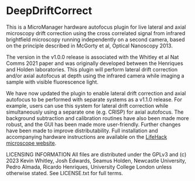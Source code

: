 # DeepDriftCorrect

This is a MicroManager hardware autofocus plugin for live lateral and axial microscopy drift correction using the cross correlated signal from infrared brightfield microscopy running independently on a second camera, based on the principle described in McGorty et al, Optical Nanoscopy 2013. 

The version in the v1.0.0 release is associated with the Whitley et al Nat Comms 2021 paper and was originally developed between the Henriques and Holden laboratories. This plugin will perform lateral drift correction and/or axial autofocus at depth using the infrared camera while imaging a sample with visible fluorescence light.

We have now updated the plugin to enable lateral drift correction and axial autofocus to be performed with separate systems as a v1.1.0 release. For example, users can use this system for lateral drift correction while simultaneously using a separate one (e.g. CRISP) for axial autofocus. The background subtraction and calibration routines have also been made more robust, and the GUI has been made more user-friendly. Further changes have been made to improve distributability. Full installation and accompanying hardware instructions are available on the <a href="https://holdenlab.github.io/LifeHackWebsite/">LifeHack microscope website</a>.

LICENSING INFORMATION All files are distributed under the GPLv3 and (c) 2023 Kevin Whitley, Josh Edwards, Seamus Holden, Newcastle University, Pedro Almada, Ricardo Henriques, University College London unless otherwise stated. See LICENSE.txt for full terms.
